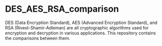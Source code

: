 # DES_AES_RSA_comparison
DES (Data Encryption Standard), AES (Advanced Encryption Standard), and RSA (Rivest-Shamir-Adleman) are all cryptographic algorithms used for encryption and decryption in various applications. This repository contains the comparisons between them.

